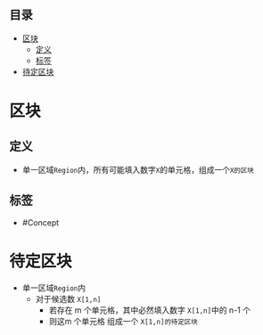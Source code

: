 <!-- START doctoc generated TOC please keep comment here to allow auto update -->
<!-- DON'T EDIT THIS SECTION, INSTEAD RE-RUN doctoc TO UPDATE -->
## 目录

- [区块](#%E5%8C%BA%E5%9D%97)
  - [定义](#%E5%AE%9A%E4%B9%89)
  - [标签](#%E6%A0%87%E7%AD%BE)
- [待定区块](#%E5%BE%85%E5%AE%9A%E5%8C%BA%E5%9D%97)

<!-- END doctoc generated TOC please keep comment here to allow auto update -->

# 区块

## 定义

- 单一区域`Region`内，所有可能填入数字`X`的单元格，组成一个`X的区块`

## 标签

- #Concept

# 待定区块
- 单一区域`Region`内
	- 对于候选数 `X[1,n]`
		- 若存在 m 个单元格，其中必然填入数字 `X[1,n]`中的 n-1 个
		- 则这m 个单元格 组成一个  `X[1,n]的待定区块`
